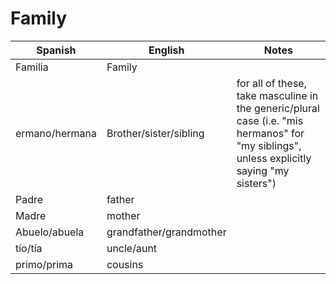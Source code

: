 # Family
| Spanish | English | Notes |
| ---- | ---- | ---- |
| Familia | Family |  |
| ermano/hermana | Brother/sister/sibling | for all of these, take masculine in the generic/plural case (i.e. "mis hermanos" for "my siblings", unless explicitly saying "my sisters") |
| Padre | father |  |
| Madre | mother |  |
| Abuelo/abuela | grandfather/grandmother |  |
| tío/tía | uncle/aunt |  |
| primo/prima | cousins |  |
#